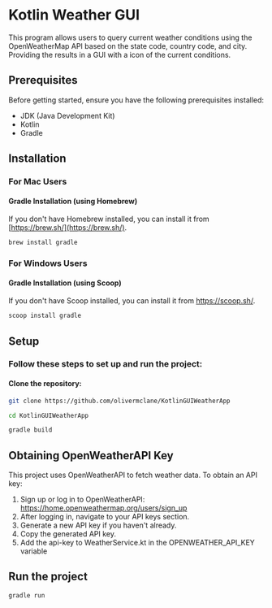 # Kotlin Weather GUI
This program allows users to query current weather conditions using the OpenWeatherMap API based on the state code, country code, and city. Providing the results in a GUI with a icon of the current conditions.

## Prerequisites

Before getting started, ensure you have the following prerequisites installed:

- JDK (Java Development Kit)
- Kotlin
- Gradle

## Installation

### For Mac Users

#### Gradle Installation (using Homebrew)

If you don't have Homebrew installed, you can install it from [https://brew.sh/](https://brew.sh/).

```bash
brew install gradle
```
### For Windows Users
#### Gradle Installation (using Scoop)

If you don't have Scoop installed, you can install it from https://scoop.sh/.

```bash
scoop install gradle
```




## Setup
### Follow these steps to set up and run the project:

#### Clone the repository:
```bash
git clone https://github.com/olivermclane/KotlinGUIWeatherApp
```
```bash
cd KotlinGUIWeatherApp
```
```bash
gradle build
```


## Obtaining OpenWeatherAPI Key

This project uses OpenWeatherAPI to fetch weather data. To obtain an API key:

1. Sign up or log in to OpenWeatherAPI: https://home.openweathermap.org/users/sign_up
2. After logging in, navigate to your API keys section.
3. Generate a new API key if you haven't already.
4. Copy the generated API key.
5. Add the api-key to WeatherService.kt in the OPENWEATHER_API_KEY variable

## Run the project

```bash
gradle run
```
   
